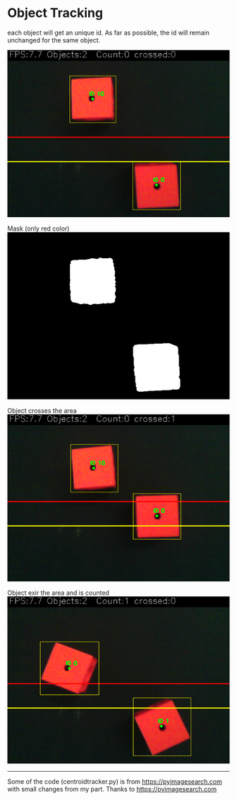 # Object Tracking

each object will get an unique id. As far as possible, the id will remain unchanged for the same object.

![Screenshot](img/1-Red%20Color%20Detection_no_crossing.png)

Mask (only red color)
![Screenshot](img/1%20-full_mask_no_crossing.png)

Object crosses the area
![Screenshot](img/2%20-Red%20Color%20Detection_crossed.png)

Object exir the area and is counted
![Screenshot](img/3%20-Red%20Color%20Detection_count.png)

---

Some of the code (centroidtracker.py) is from https://pyimagesearch.com with small changes from my part.
Thanks to https://pyimagesearch.com
